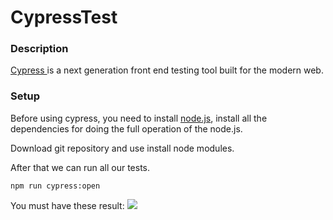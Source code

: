 # CypressTest
### Description
[Cypress ](https://www.cypress.io/) is a next generation front end testing tool built for the modern web. 

### Setup
Before using cypress, you need to install [node.js](https://nodejs.org/en/), install all the dependencies for doing the full operation of the node.js.

Download git repository and use install node modules.

After that we can run all our tests.
```console
npm run cypress:open 
```
You must have these result:
![](https://diankavoy19.github.io/TestRail-Homework/picture/Screenshot_4.png)